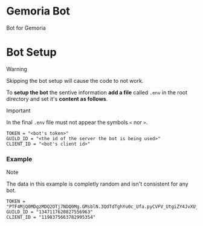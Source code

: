 # Gemoria Bot
Bot for Gemoria

# Bot Setup
> [!WARNING]
> Skipping the bot setup will cause the code to not work.

To **setup the bot** the sentive information **add a file** called `.env` in the root directory and set it's **content as follows**.
>[!IMPORTANT]
>In the final `.env` file must not appear the symbols `<` nor `>`.

```
TOKEN = "<bot's token>"
GUILD_ID = "<the id of the server the bot is being used>"
CLIENT_ID = "<bot's client id>"
```

### Example
>[!NOTE]
>The data in this example is completly random and isn't consistent for any bot.
```
TOKEN = "PTF4MjQ0MDgzMDQ2OTj7NDQ0Mg.GMsblN.3QdTdTghYu0c_Ufa.pyCVFV_UtgiZY4JvXUjMA"
GUILD_ID = "1347117620827556963"
CLIENT_ID = "1198375663782995354"
```
